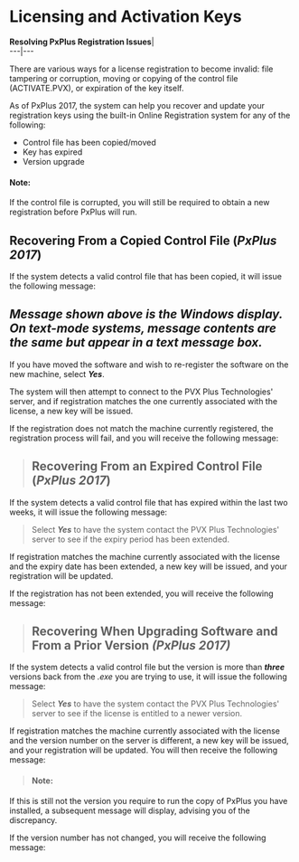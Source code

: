 # Licensing and Activation Keys

**Resolving PxPlus Registration Issues**|   
---|---  
  
There are various ways for a license registration to become invalid: file tampering or corruption, moving or copying of the control file (ACTIVATE.PVX), or expiration of the key itself.

As of PxPlus 2017, the system can help you recover and update your registration keys using the built-in Online Registration system for any of the following:

  * Control file has been copied/moved
  * Key has expired
  * Version upgrade



#### **Note:**  
If the control file is corrupted, you will still be required to obtain a new registration before PxPlus will run.

## Recovering From a Copied Control File (_PxPlus 2017_)

If the system detects a valid control file that has been copied, it will issue the following message:

  
**_Message shown above is the Windows display.  
On text-mode systems, message contents are the same but appear in a text message box._**  
---  
  
If you have moved the software and wish to re-register the software on the new machine, select **_Yes_**.

The system will then attempt to connect to the PVX Plus Technologies' server, and if registration matches the one currently associated with the license, a new key will be issued.

If the registration does not match the machine currently registered, the registration process will fail, and you will receive the following message:

> ## Recovering From an Expired Control File (_PxPlus 2017_)

If the system detects a valid control file that has expired within the last two weeks, it will issue the following message:

> Select **_Yes_** to have the system contact the PVX Plus Technologies' server to see if the expiry period has been extended.

If registration matches the machine currently associated with the license and the expiry date has been extended, a new key will be issued, and your registration will be updated.

If the registration has not been extended, you will receive the following message:

> ## Recovering When Upgrading Software and From a Prior Version _(PxPlus 2017)_

If the system detects a valid control file but the version is more than **_three_** versions back from the _.exe_ you are trying to use, it will issue the following message:

> Select **_Yes_** to have the system contact the PVX Plus Technologies' server to see if the license is entitled to a newer version.

If registration matches the machine currently associated with the license and the version number on the server is different, a new key will be issued, and your registration will be updated. You will then receive the following message:

> #### **Note:**  
If this is still not the version you require to run the copy of PxPlus you have installed, a subsequent message will display, advising you of the discrepancy.

If the version number has not changed, you will receive the following message:

> 
